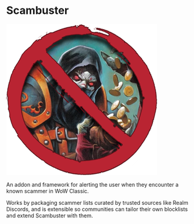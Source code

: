 # Scambuster

![scambuster_logo.png](./media/scambuster_logo.png)

An addon and framework for alerting the user when they encounter a known scammer in WoW Classic.

Works by packaging scammer lists curated by trusted sources like Realm Discords, and is extensible so communities can tailor their own blocklists and extend Scambuster with them.
